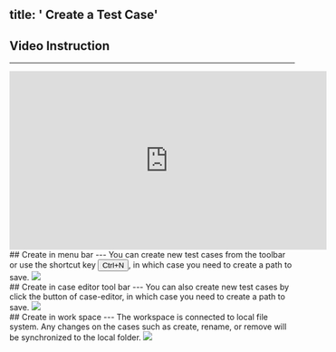 title: ' Create a Test Case'
---
## Video Instruction
---
<iframe width="560" height="315" src="https://www.youtube.com/embed/rfx19g1IwBk" frameborder="0" allowfullscreen></iframe>

<br/>
## Create in menu bar
---
You can create new test cases from the toolbar or use the shortcut key <button>Ctrl+N</button>, in which case you need to create a path to save.

<img class="guide-images" src="/images/guide/case-01.png">

<br/>
## Create in case editor tool bar
---
You can also create new test cases by click the <i class="fa fa-file-code-o"></i> button of case-editor, in which case you need to create a path to save.

<img class="guide-images" src="/images/guide/case-02.png">

<br/>
## Create in work space
---
The workspace is connected to local file system. 
Any changes on the cases such as create, rename, or remove will be synchronized to the local folder. 

<img class="guide-images" src="/images/guide/case-03.png">